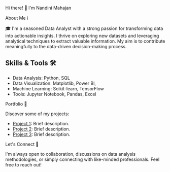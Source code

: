 Hi there! 👋 I'm Nandini Mahajan

 About Me ℹ️

🎓 I'm a seasoned Data Analyst with a strong passion for transforming data into actionable insights. I thrive on exploring new datasets and leveraging analytical techniques to extract valuable information. My aim is to contribute meaningfully to the data-driven decision-making process.

## Skills & Tools 🛠️

- Data Analysis: Python, SQL
- Data Visualization: Matplotlib, Power BI, 
- Machine Learning: Scikit-learn, TensorFlow
- Tools: Jupyter Notebook, Pandas, Excel

 
 Portfolio 🌟

Discover some of my projects:

- [Project 1]([link-to-project](https://github.com/NandiniScripts/PowerBi)): Brief description.
- [Project 2](link-to-project): Brief description.
- [Project 3](link-to-project): Brief description.

 Let's Connect 🤝

I'm always open to collaboration, discussions on data analysis methodologies, or simply connecting with like-minded professionals. Feel free to reach out!

